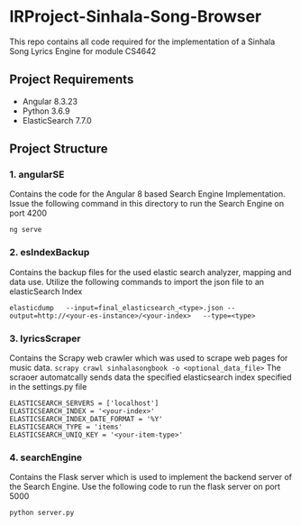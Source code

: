 # IRProject-Sinhala-Song-Browser
This repo contains all code required for the implementation of a Sinhala Song Lyrics Engine for module CS4642
## Project Requirements
* Angular 8.3.23
* Python 3.6.9
* ElasticSearch 7.7.0

## Project Structure
### 1. angularSE
Contains the code for the Angular 8 based Search Engine Implementation. Issue the following command in this directory to run the Search Engine on port 4200
```
ng serve
```
### 2. esIndexBackup
Contains the backup files for the used elastic search analyzer, mapping and data use. Utilize the following commands to import the json file to an elasticSearch Index
```
elasticdump   --input=final_elasticsearch_<type>.json --output=http://<your-es-instance>/<your-index>   --type=<type>
```
### 3. lyricsScraper
Contains the Scrapy web crawler which was used to scrape web pages for music data.
    ```
    scrapy crawl sinhalasongbook -o <optional_data_file>
    ```
The scraoer automatcally sends data the specified elasticsearch index specified in the settings.py file
  ```
ELASTICSEARCH_SERVERS = ['localhost']
ELASTICSEARCH_INDEX = '<your-index>'
ELASTICSEARCH_INDEX_DATE_FORMAT = '%Y'
ELASTICSEARCH_TYPE = 'items'
ELASTICSEARCH_UNIQ_KEY = '<your-item-type>'
 ```

### 4. searchEngine
Contains the Flask server which is used to implement the backend server of the Search Engine. Use the following code to run the flask server on port 5000
```
python server.py
```
